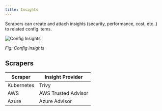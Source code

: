 ```yaml
---
title: Insights
---
```


Scrapers can create and attach insights (security, performance, cost, etc..) to related config items.

![Config Insights](/img/config-insights.png)

_Fig: Config insights_

## Scrapers

| Scraper    | Insight Provider    |
| ---------- | ------------------- |
| Kubernetes | Trivy               |
| AWS        | AWS Trusted Advisor |
| Azure      | Azure Advisor       |
